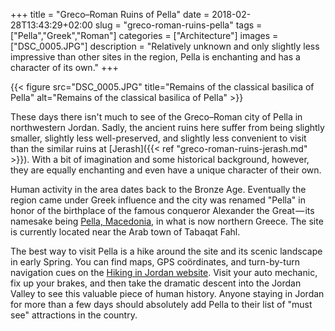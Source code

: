+++
title = "Greco–Roman Ruins of Pella"
date = 2018-02-28T13:43:29+02:00
slug = "greco-roman-ruins-pella"
tags = ["Pella","Greek","Roman"]
categories = ["Architecture"]
images = ["DSC_0005.JPG"]
description = "Relatively unknown and only slightly less impressive than other sites in the region, Pella is enchanting and has a character of its own."
+++

{{< figure src="DSC_0005.JPG" title="Remains of the classical basilica of Pella" alt="Remains of the classical basilica of Pella" >}}

These days there isn't much to see of the Greco–Roman city of Pella in northwestern Jordan. Sadly, the ancient ruins here suffer from being slightly smaller, slightly less well-preserved, and slightly less convenient to visit than the similar ruins at [Jerash]({{< ref "greco-roman-ruins-jerash.md" >}}). With a bit of imagination and some historical background, however, they are equally enchanting and even have a unique character of their own.

<!--more-->

Human activity in the area dates back to the Bronze Age. Eventually the region came under Greek influence and the city was renamed "Pella" in honor of the birthplace of the famous conqueror Alexander the Great — its namesake being [Pella, Macedonia](https://en.wikipedia.org/wiki/Pella), in what is now northern Greece. The site is currently located near the Arab town of Tabaqat Fahl.

The best way to visit Pella is a hike around the site and its scenic landscape in early Spring. You can find maps, GPS coördinates, and turn-by-turn navigation cues on the [Hiking in Jordan website](https://hiking-in-jordan.com/index.php/hiking-trails/10-hiking-trails-in-jordan/northern-jordan/9-pella-mountain-trail-hiking-in-jordan). Visit your auto mechanic, fix up your brakes, and then take the dramatic descent into the Jordan Valley to see this valuable piece of human history. Anyone staying in Jordan for more than a few days should absolutely add Pella to their list of "must see" attractions in the country.

